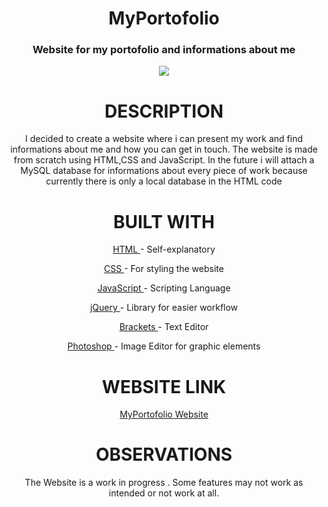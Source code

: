 <h1 align="center">MyPortofolio</h1>

<h3 align="center"> Website for my portofolio and informations about me</h3>
<p align="center">
  <img  src="https://i.imgur.com/N2T3S1H.png">
</p>
<h1 align="center">DESCRIPTION</h1>
<p align="center">I decided to create a website where i can present my work and find informations about me and how you can get in touch. The website is made from scratch using HTML,CSS and JavaScript. In the future i will attach a MySQL database for informations about every piece of work because currently there is only a local database in the HTML code   </p>
<h1 align="center">BUILT WITH</h1>
 <p align="center">  <a href="https://www.w3schools.com/html/html_intro.asp">HTML </a>- Self-explanatory</p>
 <p align="center" >  <a href="https://www.w3schools.com/css/">CSS </a>- For styling the website</p>
 <p align="center"> <a href="https://www.javascript.com/">JavaScript </a>- Scripting Language</p>
   <p align="center"> <a href="https://jquery.com/">jQuery </a>- Library for easier workflow</p>
  <p align="center"><a href="http://brackets.io/">Brackets </a>- Text Editor</p>
    <p align="center"><a href="http://www.adobe.com/ro/products/photoshop.html?promoid=GXWFR">Photoshop </a>- Image Editor for graphic elements</p>




<h1 align="center">WEBSITE LINK</h1>
<p align="center"><a href="https://seba40.github.io/MyPortofolio">MyPortofolio Website</a></p>

<h1 align="center">OBSERVATIONS</h1>
<p align="center">The Website is a work in progress . Some features may not work as intended or not work at all.</p>






